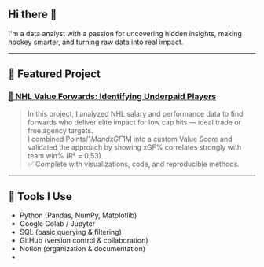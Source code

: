 ## Hi there 👋

I'm a data analyst with a passion for uncovering hidden insights, making hockey smarter, and turning raw data into real impact.

---

## 🏒 Featured Project

### [🔗 NHL Value Forwards: Identifying Underpaid Players](https://github.com/LysisVerum/nhl-underpaid-players)

> In this project, I analyzed NHL salary and performance data to find forwards who deliver elite impact for low cap hits — ideal trade or free agency targets.  
> I combined Points/$1M and xGF%/$1M into a custom Value Score and validated the approach by showing xGF% correlates strongly with team win% (R² = 0.53).  
> ✅ Complete with visualizations, code, and reproducible methods.

---

## 🔧 Tools I Use
- Python (Pandas, NumPy, Matplotlib)
- Google Colab / Jupyter
- SQL (basic querying & filtering)
- GitHub (version control & collaboration)
- Notion (organization & documentation)
- 
<!--
**LysisVerum/LysisVerum** is a ✨ _special_ ✨ repository because its `README.md` (this file) appears on your GitHub profile.

Here are some ideas to get you started:

- 🔭 I’m currently working on ...
- 🌱 I’m currently learning ...
- 👯 I’m looking to collaborate on ...
- 🤔 I’m looking for help with ...
- 💬 Ask me about ...
- 📫 How to reach me: ...
- 😄 Pronouns: ...
- ⚡ Fun fact: ...
-->
